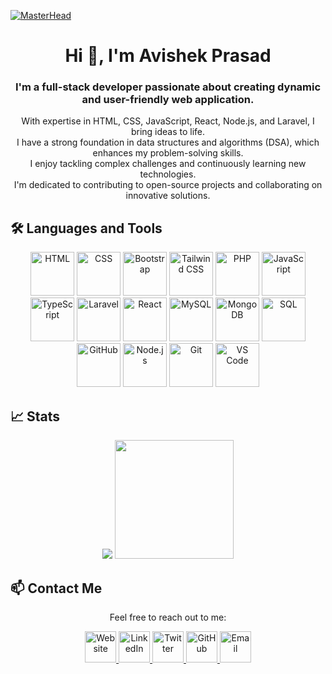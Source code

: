 [![MasterHead](https://i.pinimg.com/originals/2f/f4/28/2ff428006f3ade5f10beac69372062ab.gif)](https://www.apavishek.xyz)
<h1 align="center">Hi 👋, I'm Avishek Prasad</h1>

<h3 align="center">I'm a full-stack developer passionate about creating dynamic and user-friendly web application.</h3>

<p align="center">
  With expertise in HTML, CSS, JavaScript, React, Node.js, and Laravel, I bring ideas to life.<br>
  I have a strong foundation in data structures and algorithms (DSA), which enhances my problem-solving skills.<br>
  I enjoy tackling complex challenges and continuously learning new technologies.<br>
  I'm dedicated to contributing to open-source projects and collaborating on innovative solutions.
</p>




## 🛠 Languages and Tools

<p align="center">
  <img src="https://www.apavishek.xyz/img/skills/html.png" alt="HTML" width="70" height="70">
  <img src="https://www.apavishek.xyz/img/skills/css.png" alt="CSS" width="70" height="70">
  <img src="https://www.apavishek.xyz/img/skills/bootstrap-framework-logo.png" alt="Bootstrap" width="70" height="70">
  <img src="https://www.apavishek.xyz/img/skills/tailwind.png" alt="Tailwind CSS" width="70" height="70">
  <img src="https://www.apavishek.xyz/img/skills/php.png" alt="PHP" width="70" height="70">
  <img src="https://www.apavishek.xyz/img/skills/javascript.png" alt="JavaScript" width="70" height="70">
  <img src="https://www.apavishek.xyz/img/skills/typescript.png" alt="TypeScript" width="70" height="70">
  <img src="https://www.apavishek.xyz/img/skills/laravel-framework-logo.png" alt="Laravel" width="70" height="70">
  <img src="https://www.apavishek.xyz/img/skills/react.png" alt="React" width="70" height="70">
  <img src="https://www.apavishek.xyz/img/skills/mysql.png" alt="MySQL" width="70" height="70">
  <img src="https://www.apavishek.xyz/img/skills/mongo-db.png" alt="MongoDB" width="70" height="70">
  <img src="https://www.apavishek.xyz/img/skills/sql.png" alt="SQL" width="70" height="70">
  <img src="https://www.apavishek.xyz/img/skills/github.png" alt="GitHub" width="70" height="70">
  <img src="https://www.apavishek.xyz/img/skills/nodejs.png" alt="Node.js" width="70" height="70">
  <img src="https://www.apavishek.xyz/img/skills/git.png" alt="Git" width="70" height="70">
  <img src="https://www.apavishek.xyz/img/skills/visual-studio-code.png" alt="VS Code" width="70" height="70">
</p>

## 📈 Stats

<div align="center">
  <img src="https://github-readme-streak-stats.herokuapp.com/?user=avishek999&theme=dark&hide_border=false">
  <img src="https://github-readme-stats.vercel.app/api/top-langs/?username=avishek999&theme=dark&hide_border=false&include_all_commits=false&count_private=false&layout=compact" style="height:190px">
</div>

## 📫 Contact Me

<p align="center">
  Feel free to reach out to me:
</p>
<p align="center">
  <a href="https://www.apavishek.xyz">
    <img src="https://img.icons8.com/3d-fluency/94/000000/domain.png" alt="Website" width="50" height="50">
  </a>
  <a href="https://www.linkedin.com/in/avishek-prasad">
    <img src="https://img.icons8.com/3d-fluency/94/000000/linkedin.png" alt="LinkedIn" width="50" height="50">
  </a>
  <a href="https://twitter.com/avishek_prasad">
    <img src="https://cdn3d.iconscout.com/3d/free/thumb/free-x-10193145-8250224.png" alt="Twitter" width="50" height="50">
  </a>
  <a href="https://github.com/avishek999">
    <img src="https://img.icons8.com/3d-fluency/94/000000/github.png" alt="GitHub" width="50" height="50">
  </a>
  <a href="mailto:avishek999@gmail.com">
    <img src="https://img.icons8.com/3d-fluency/94/000000/gmail.png" alt="Email" width="50" height="50">
  </a>
</p>
